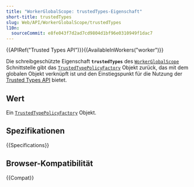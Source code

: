 ```yaml
---
title: "WorkerGlobalScope: trustedTypes-Eigenschaft"
short-title: trustedTypes
slug: Web/API/WorkerGlobalScope/trustedTypes
l10n:
  sourceCommit: e8fe043f7d2ad7cd9804d1bf96e0310949f1dac7
---
```


{{APIRef("Trusted Types API")}}{{AvailableInWorkers("worker")}}

Die schreibgeschützte Eigenschaft **`trustedTypes`** des [`WorkerGlobalScope`](/de/docs/Web/API/WorkerGlobalScope) Schnittstelle gibt das [`TrustedTypePolicyFactory`](/de/docs/Web/API/TrustedTypePolicyFactory) Objekt zurück, das mit dem globalen Objekt verknüpft ist und den Einstiegspunkt für die Nutzung der [Trusted Types API](/de/docs/Web/API/Trusted_Types_API) bietet.

## Wert

Ein [`TrustedTypePolicyFactory`](/de/docs/Web/API/TrustedTypePolicyFactory) Objekt.

## Spezifikationen

{{Specifications}}

## Browser-Kompatibilität

{{Compat}}
